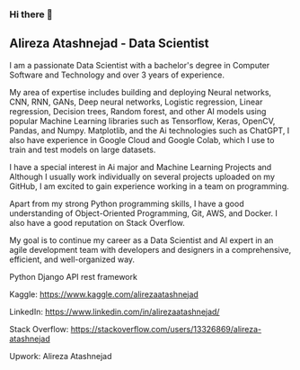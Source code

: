 ### Hi there 👋
## Alireza Atashnejad - Data Scientist
I am a passionate Data Scientist with a bachelor's degree in Computer Software and Technology and over 3 years of experience.

My area of expertise includes building and deploying Neural networks, CNN, RNN, GANs, Deep neural networks, Logistic regression, Linear regression, Decision trees, Random forest, and other AI models using popular Machine Learning libraries such as Tensorflow, Keras, OpenCV, Pandas, and Numpy. Matplotlib, and the Ai technologies such as ChatGPT, I also have experience in Google Cloud and Google Colab, which I use to train and test models on large datasets.

I have a special interest in Ai major and Machine Learning Projects and Although I usually work individually on several projects uploaded on my GitHub, I am excited to gain experience working in a team on programming.

Apart from my strong Python programming skills, I have a good understanding of Object-Oriented Programming, Git, AWS, and Docker. I also have a good reputation on Stack Overflow.

My goal is to continue my career as a Data Scientist and AI expert in an agile development team with developers and designers in a comprehensive, efficient, and well-organized way.

Python Django API rest framework

Kaggle: https://www.kaggle.com/alirezaatashnejad

LinkedIn: https://www.linkedin.com/in/alirezaatashnejad/

Stack Overflow: https://stackoverflow.com/users/13326869/alireza-atashnejad

Upwork: Alireza Atashnejad


<!--
**Mratashnejad/Mratashnejad** is a ✨ _special_ ✨ repository because its `README.md` (this file) appears on your GitHub profile.

Here are some ideas to get you started:

- 🔭 I’m currently working on Machine learning
- 🌱 I’m currently learning Machine larning and Deep Learning 
- 👯 I’m looking to collaborate on Ai
- 🤔 I’m looking for help with ChatGPT
- 💬 Ask me about python
- 📫 How to reach me: teach me 1 code
- 😄 Pronouns: 
- ⚡ fact: THINK OUT OF THE BOX
-->
